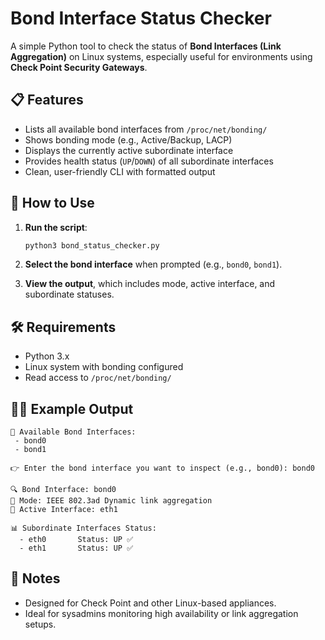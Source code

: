 #  Bond Interface Status Checker

A simple Python tool to check the status of **Bond Interfaces (Link Aggregation)** on Linux systems, especially useful for environments using **Check Point Security Gateways**.

## 📋 Features

* Lists all available bond interfaces from `/proc/net/bonding/`
* Shows bonding mode (e.g., Active/Backup, LACP)
* Displays the currently active subordinate interface
* Provides health status (`UP`/`DOWN`) of all subordinate interfaces
* Clean, user-friendly CLI with formatted output

## 🚀 How to Use

1. **Run the script**:

   ```bash
   python3 bond_status_checker.py
   ```

2. **Select the bond interface** when prompted (e.g., `bond0`, `bond1`).

3. **View the output**, which includes mode, active interface, and subordinate statuses.

## 🛠 Requirements

* Python 3.x
* Linux system with bonding configured
* Read access to `/proc/net/bonding/`

## 🧑‍💻 Example Output

```
📘 Available Bond Interfaces:
 - bond0
 - bond1

👉 Enter the bond interface you want to inspect (e.g., bond0): bond0

🔍 Bond Interface: bond0
🔧 Mode: IEEE 802.3ad Dynamic link aggregation
📡 Active Interface: eth1

📊 Subordinate Interfaces Status:
  - eth0       Status: UP ✅
  - eth1       Status: UP ✅
```

## 📎 Notes

* Designed for Check Point and other Linux-based appliances.
* Ideal for sysadmins monitoring high availability or link aggregation setups.


